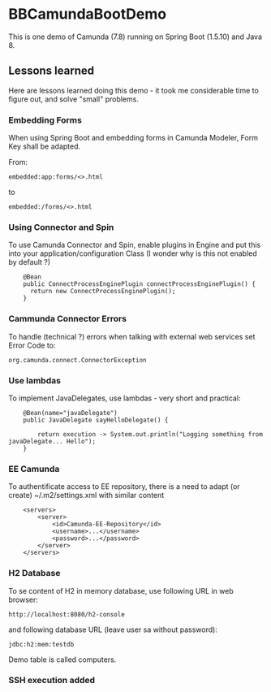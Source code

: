 # BBCamundaBootDemo

This is one demo of Camunda (7.8) running on Spring Boot (1.5.10) and Java 8.

## Lessons learned

Here are lessons learned doing this demo - it took me considerable time to figure out, and solve "small" problems.

### Embedding Forms

When using Spring Boot and embedding forms in Camunda Modeler, Form Key shall be adapted.

From:
```
embedded:app:forms/<>.html
```
to
```
embedded:/forms/<>.html
```

### Using Connector and Spin

To use Camunda Connector and Spin, enable plugins in Engine and put this into your application/configuration Class (I wonder why is this not enabled by default ?) 

```
	@Bean
	public ConnectProcessEnginePlugin connectProcessEnginePlugin() {
	  return new ConnectProcessEnginePlugin();
	}
```

### Cammunda Connector Errors

To handle (technical ?) errors when talking with external web services set Error Code to:

```
org.camunda.connect.ConnectorException
```

### Use lambdas

To implement JavaDelegates, use lambdas - very short and practical:

```
	@Bean(name="javaDelegate")
	public JavaDelegate sayHelloDelegate() {
		
	    return execution -> System.out.println("Logging something from javaDelegate... Hello");
	}
```

### EE Camunda

To authentificate access to EE repository, there is a need to adapt (or create) ~/.m2/settings.xml with similar content

```
	<servers>
		<server>
			<id>Camunda-EE-Repository</id>
			<username>...</username>
			<password>...</password>
		</server>
	</servers>
```

### H2 Database

To se content of H2 in memory database, use following URL in web browser:
```
http://localhost:8080/h2-console
```
and following database URL (leave user sa without password):
```
jdbc:h2:mem:testdb
```
Demo table is called computers.

### SSH execution added

